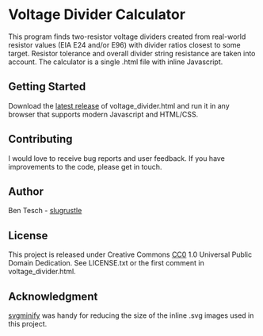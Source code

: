 # Voltage Divider Calculator

This program finds two-resistor voltage dividers
created from real-world resistor values (EIA E24
and/or E96) with divider ratios closest to some
target. Resistor tolerance and overall divider string
resistance are taken into account. The calculator is
a single .html file with inline Javascript.

## Getting Started

Download the [latest release](https://github.com/slugrustle/voltage_divider/releases)
of voltage_divider.html and run it in any browser that supports modern
Javascript and HTML/CSS.

## Contributing

I would love to receive bug reports and user
feedback. If you have improvements to the code,
please get in touch.

## Author

Ben Tesch - [slugrustle](https://github.com/slugrustle)

## License

This project is released under Creative Commons
[CC0](https://creativecommons.org/publicdomain/zero/1.0/)
1.0 Universal Public Domain Dedication. See LICENSE.txt or
the first comment in voltage_divider.html.

## Acknowledgment

[svgminify](http://www.svgminify.com/) was handy
for reducing the size of the inline .svg images
used in this project.
